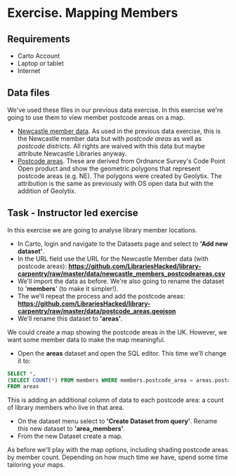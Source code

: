Exercise.  Mapping Members
==========================

Requirements
------------

- Carto Account
- Laptop or tablet
- Internet

Data files
----------

We've used these files in our previous data exercise.  In this exercise we're going to use them to view member postcode areas on a map.

- [Newcastle member data](https://github.com/LibrariesHacked/library-carpentry/raw/master/data/newcastle_members_postcodeareas.csv).  As used in the previous data exercise, this is the Newcastle member data but with *postcode areas* as well as *postcode districts*.  All rights are waived with this data but maybe attribute Newcastle Libraries anyway.
- [Postcode areas](https://github.com/LibrariesHacked/library-carpentry/raw/master/data/postcode_areas.geojson).  These are derived from Ordnance Survey's Code Point Open product and show the geometric polygons that represent postcode areas (e.g. NE).  The polygons were created by Geolytix.  The attribution is the same as previously with OS open data but with the addition of Geolytix.

Task - Instructor led exercise
------------------------------

In this exercise we are going to analyse library member locations.

- In Carto, login and navigate to the Datasets page and select to **'Add new dataset'**.
- In the URL field use the URL for the Newcastle Member data (with postcode areas): **https://github.com/LibrariesHacked/library-carpentry/raw/master/data/newcastle_members_postcodeareas.csv**
- We'll import the data as before.  We're also going to rename the dataset to '**members**' (to make it simpler!).
- The we'll repeat the process and add the postcode areas: **https://github.com/LibrariesHacked/library-carpentry/raw/master/data/postcode_areas.geojson**
- We'll rename this dataset to **'areas'**.

We could create a map showing the postcode areas in the UK.  However, we want some member data to make the map meaningful.

- Open the **areas** dataset and open the SQL editor. This time we'll change it to:

```SQL
SELECT *,
(SELECT COUNT(*) FROM members WHERE members.postcode_area = areas.postarea) AS members
FROM areas
```

This is adding an additional column of data to each postcode area: a count of library members who live in that area.

- On the dataset menu select to **'Create Dataset from query'**.  Rename this new dataset to **'area_members'**.
- From the new Dataset create a map.

As before we'll play with the map options, including shading postcode areas by member count.  Depending on how much time we have, spend some time tailoring your maps.
